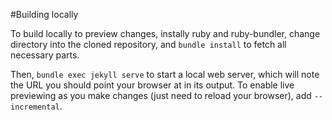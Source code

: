#Building locally

To build locally to preview changes, instally ruby and ruby-bundler, change directory into the cloned repository, and ```bundle install``` to fetch all necessary parts.

Then, ```bundle exec jekyll serve``` to start a local web server, which will note the URL you should point your browser at in its output.
To enable live previewing as you make changes (just need to reload your browser), add `--incremental`.

